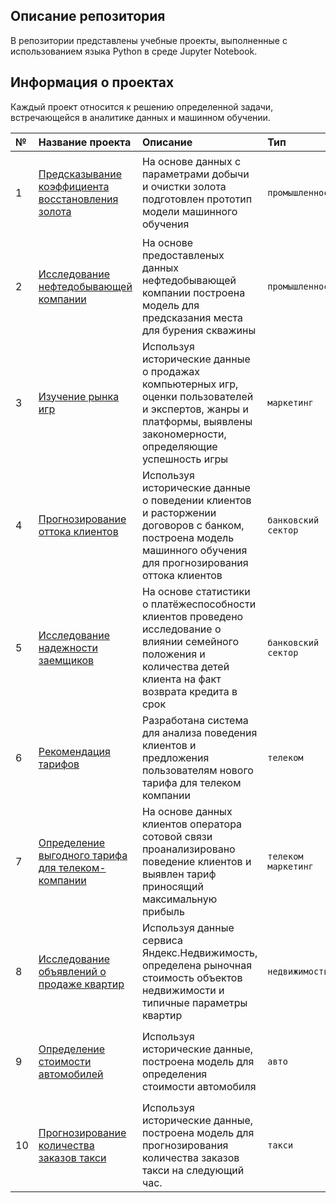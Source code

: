 ## Описание репозитория 

В репозитории представлены учебные проекты, выполненные с использованием языка Python в среде Jupyter Notebook.

## Информация о проектах

Каждый проект относится к решению определенной задачи, встречающейся в аналитике данных и машинном обучении. 

| № | Название проекта | Описание | Тип | Инструменты |
|:- | :--------------- | :------- | :-- | :---------- |
| 1 | [Предсказывание коэффициента восстановления золота](predicting_the_recovery_rate_of_gold) | На основе данных с параметрами добычи и очистки золота подготовлен прототип модели машинного обучения | `промышленность` | `Pandas` `Numpy` `Pandas_profiling` `Scipy` `Sklearn` `Pingouin` `Seaborn` `Matplotlib` `Missingo` `Plotly` `Catboost`|
| 2 | [Исследование нефтедобывающей компании](oil_company_research) | На основе предоставленых данных нефтедобывающей компании построена модель для предсказания места для бурения скважины | `промышленность` | `Pandas` `Numpy` `Pandas_profiling` `Scipy` `Sklearn` `Seaborn` `Matplotlib` |
| 3 | [Изучение рынка игр](the_study_of_market_games) | Используя исторические данные о продажах компьютерных игр, оценки пользователей и экспертов, жанры и платформы, выявлены закономерности, определяющие успешность игры | `маркетинг` | `Pandas` `Pandas_profiling` `Numpy` `Matplotlib` `Scipy` `Sklearn` `Plotly` `Seaborn` `Cufflinks` `Pingouin`|
| 4 | [Прогнозирование оттока клиентов](forecasting_customer_churn) | Используя исторические данные о поведении клиентов и расторжении договоров с банком, построена модель машинного обучения для прогнозирования оттока клиентов | `банковский сектор` | `Pandas` `Pandas_profiling` `Numpy` `Matplotlib` `Scipy` `Sklearn` |
| 5 | [Исследование надежности заемщиков](research_on_the_reliability_of_borrowers) | На основе статистики о платёжеспособности клиентов проведено исследование о влиянии семейного положения и количества детей клиента на факт возврата кредита в срок | `банковский сектор` | `Pandas` `Numpy` `PyMystem3` `Sklearn` `Pandas_profiling` `Sweetviz` `Missingo`|
| 6 | [Рекомендация тарифов](rate_recommendation) | Разработана система для анализа поведения клиентов и предложения пользователям нового тарифа для телеком компании | `телеком` | `Pandas` `Pandas_profiling` `Numpy` `Matplotlib` `Sklearn` `Sweetviz` `Catboost` `Seaborn`|
| 7 | [Определение выгодного тарифа для телеком-компании](telecoms_prospective_plan) | На основе данных клиентов оператора сотовой связи проанализировано поведение клиентов и выявлен тариф приносящий максимальную прибыль | `телеком` `маркетинг` | `Pandas` `Numpy` `Pandas_profiling` `Pingouin` `Matplotlib` `Scipy` `Plotly`|
| 8 | [Исследование объявлений о продаже квартир](piter_apartments) | Используя данные сервиса Яндекс.Недвижимость, определена рыночная стоимость объектов недвижимости и типичные параметры квартир | `недвижимость` | `Pandas` `Numpy` `PyMystem3` `Re` `Pandas_profiling` `Sklearn` `Seaborn` `Cufflinks` `Matplotlib` |
| 9 | [Определение стоимости автомобилей](determining_the_cost_of_cars) | Используя исторические данные, построена модель для определения стоимости автомобиля | `авто` | `Pandas` `Sklearn` `Catboost` `LightGBM` `Matplotlib` `Seaborn` `Pandas_profiling` `Missingo` |
| 10 | [Прогнозирование количества заказов такси](forecasting_the_number_of_taxi_orders) | Используя исторические данные, построена модель для прогнозирования количества заказов такси на следующий час. | `такси` | `Яндекс.Практикум` | `Pandas` `Sklearn` `LightGBM` `Xgboost` `Matplotlib` `Statsmodels`  |

